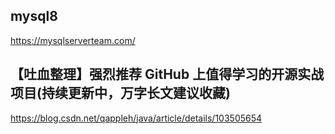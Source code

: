 ## mysql8
https://mysqlserverteam.com/

## 【吐血整理】强烈推荐 GitHub 上值得学习的开源实战项目(持续更新中，万字长文建议收藏)
https://blog.csdn.net/qappleh/java/article/details/103505654
